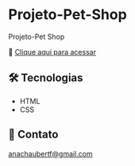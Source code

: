 # Projeto-Pet-Shop
Projeto-Pet Shop

🔗 [Clique aqui para acessar](https://anahaubert.github.io/Projeto-Pet-Shop/)

## 🛠️ Tecnologias

- HTML
- CSS

## 📧 Contato 
anachaubertf@gmail.com
